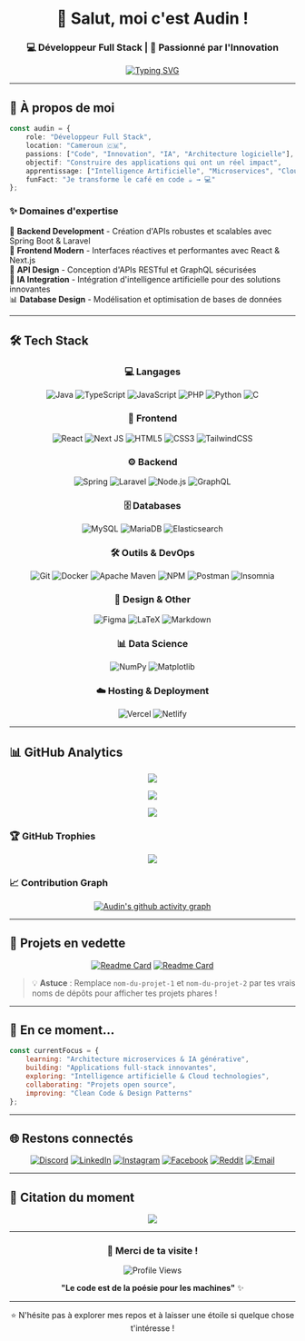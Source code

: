 <div align="center">
  
# 👋 Salut, moi c'est Audin !

### 💻 Développeur Full Stack | 🚀 Passionné par l'Innovation

[![Typing SVG](https://readme-typing-svg.herokuapp.com?font=Fira+Code&pause=1000&color=2E9EF7&center=true&vCenter=true&width=435&lines=Développeur+Full+Stack;Créateur+d'applications+modernes;Toujours+en+apprentissage+🚀)](https://git.io/typing-svg)

</div>

---

## 🎯 À propos de moi

```typescript
const audin = {
    role: "Développeur Full Stack",
    location: "Cameroun 🇨🇲",
    passions: ["Code", "Innovation", "IA", "Architecture logicielle"],
    objectif: "Construire des applications qui ont un réel impact",
    apprentissage: ["Intelligence Artificielle", "Microservices", "Cloud Architecture"],
    funFact: "Je transforme le café en code ☕ → 💻"
};
```

### ✨ Domaines d'expertise

🎯 **Backend Development** - Création d'APIs robustes et scalables avec Spring Boot & Laravel  
🎨 **Frontend Modern** - Interfaces réactives et performantes avec React & Next.js  
🔐 **API Design** - Conception d'APIs RESTful et GraphQL sécurisées  
🤖 **IA Integration** - Intégration d'intelligence artificielle pour des solutions innovantes  
📊 **Database Design** - Modélisation et optimisation de bases de données

---

## 🛠️ Tech Stack

<div align="center">

### 💻 Langages
![Java](https://img.shields.io/badge/Java-%23ED8B00.svg?style=for-the-badge&logo=openjdk&logoColor=white)
![TypeScript](https://img.shields.io/badge/TypeScript-%23007ACC.svg?style=for-the-badge&logo=typescript&logoColor=white)
![JavaScript](https://img.shields.io/badge/JavaScript-%23323330.svg?style=for-the-badge&logo=javascript&logoColor=%23F7DF1E)
![PHP](https://img.shields.io/badge/PHP-%23777BB4.svg?style=for-the-badge&logo=php&logoColor=white)
![Python](https://img.shields.io/badge/Python-3670A0?style=for-the-badge&logo=python&logoColor=ffdd54)
![C](https://img.shields.io/badge/C-%2300599C.svg?style=for-the-badge&logo=c&logoColor=white)

### 🎨 Frontend
![React](https://img.shields.io/badge/React-%2320232a.svg?style=for-the-badge&logo=react&logoColor=%2361DAFB)
![Next JS](https://img.shields.io/badge/Next.js-black?style=for-the-badge&logo=next.js&logoColor=white)
![HTML5](https://img.shields.io/badge/HTML5-%23E34F26.svg?style=for-the-badge&logo=html5&logoColor=white)
![CSS3](https://img.shields.io/badge/CSS3-%231572B6.svg?style=for-the-badge&logo=css3&logoColor=white)
![TailwindCSS](https://img.shields.io/badge/Tailwind-%2338B2AC.svg?style=for-the-badge&logo=tailwind-css&logoColor=white)

### ⚙️ Backend
![Spring](https://img.shields.io/badge/Spring-%236DB33F.svg?style=for-the-badge&logo=spring&logoColor=white)
![Laravel](https://img.shields.io/badge/Laravel-%23FF2D20.svg?style=for-the-badge&logo=laravel&logoColor=white)
![Node.js](https://img.shields.io/badge/Node.js-6DA55F?style=for-the-badge&logo=node.js&logoColor=white)
![GraphQL](https://img.shields.io/badge/-GraphQL-E10098?style=for-the-badge&logo=graphql&logoColor=white)

### 🗄️ Databases
![MySQL](https://img.shields.io/badge/MySQL-4479A1.svg?style=for-the-badge&logo=mysql&logoColor=white)
![MariaDB](https://img.shields.io/badge/MariaDB-003545?style=for-the-badge&logo=mariadb&logoColor=white)
![Elasticsearch](https://img.shields.io/badge/Elasticsearch-%230377CC.svg?style=for-the-badge&logo=elasticsearch&logoColor=white)

### 🛠️ Outils & DevOps
![Git](https://img.shields.io/badge/Git-%23F05033.svg?style=for-the-badge&logo=git&logoColor=white)
![Docker](https://img.shields.io/badge/Docker-%230db7ed.svg?style=for-the-badge&logo=docker&logoColor=white)
![Apache Maven](https://img.shields.io/badge/Apache%20Maven-C71A36?style=for-the-badge&logo=Apache%20Maven&logoColor=white)
![NPM](https://img.shields.io/badge/NPM-%23CB3837.svg?style=for-the-badge&logo=npm&logoColor=white)
![Postman](https://img.shields.io/badge/Postman-FF6C37?style=for-the-badge&logo=postman&logoColor=white)
![Insomnia](https://img.shields.io/badge/Insomnia-black?style=for-the-badge&logo=insomnia&logoColor=5849BE)

### 🎨 Design & Other
![Figma](https://img.shields.io/badge/Figma-%23F24E1E.svg?style=for-the-badge&logo=figma&logoColor=white)
![LaTeX](https://img.shields.io/badge/LaTeX-%23008080.svg?style=for-the-badge&logo=latex&logoColor=white)
![Markdown](https://img.shields.io/badge/Markdown-%23000000.svg?style=for-the-badge&logo=markdown&logoColor=white)

### 📊 Data Science
![NumPy](https://img.shields.io/badge/numpy-%23013243.svg?style=for-the-badge&logo=numpy&logoColor=white)
![Matplotlib](https://img.shields.io/badge/Matplotlib-%23ffffff.svg?style=for-the-badge&logo=Matplotlib&logoColor=black)

### ☁️ Hosting & Deployment
![Vercel](https://img.shields.io/badge/Vercel-%23000000.svg?style=for-the-badge&logo=vercel&logoColor=white)
![Netlify](https://img.shields.io/badge/Netlify-%23000000.svg?style=for-the-badge&logo=netlify&logoColor=#00C7B7)

</div>

---

## 📊 GitHub Analytics

<div align="center">
  
![](https://github-readme-stats.vercel.app/api?username=NAJPRO&theme=tokyonight&hide_border=true&include_all_commits=true&count_private=true)

![](https://nirzak-streak-stats.vercel.app/?user=NAJPRO&theme=tokyonight&hide_border=true)

![](https://github-readme-stats.vercel.app/api/top-langs/?username=NAJPRO&theme=tokyonight&hide_border=true&include_all_commits=true&count_private=true&layout=compact)

</div>

### 🏆 GitHub Trophies
<div align="center">
  
![](https://github-profile-trophy.vercel.app/?username=NAJPRO&theme=tokyonight&no-frame=true&no-bg=false&margin-w=4)

</div>

### 📈 Contribution Graph
<div align="center">
  
[![Audin's github activity graph](https://github-readme-activity-graph.vercel.app/graph?username=NAJPRO&theme=tokyo-night&hide_border=true)](https://github.com/ashutosh00710/github-readme-activity-graph)

</div>

---

## 🚀 Projets en vedette

<div align="center">

[![Readme Card](https://github-readme-stats.vercel.app/api/pin/?username=NAJPRO&repo=nom-du-projet-1&theme=tokyonight&hide_border=true)](https://github.com/NAJPRO/TaskFlow-API)
[![Readme Card](https://github-readme-stats.vercel.app/api/pin/?username=NAJPRO&repo=nom-du-projet-2&theme=tokyonight&hide_border=true)](https://github.com/NAJPRO/shopease-dashboard-seller)

</div>

> 💡 **Astuce** : Remplace `nom-du-projet-1` et `nom-du-projet-2` par tes vrais noms de dépôts pour afficher tes projets phares !

---

## 💼 En ce moment...

```javascript
const currentFocus = {
    learning: "Architecture microservices & IA générative",
    building: "Applications full-stack innovantes",
    exploring: "Intelligence artificielle & Cloud technologies",
    collaborating: "Projets open source",
    improving: "Clean Code & Design Patterns"
};
```

---

## 🌐 Restons connectés

<div align="center">

[![Discord](https://img.shields.io/badge/Discord-%237289DA.svg?style=for-the-badge&logo=discord&logoColor=white)](https://discord.gg/gU6KV4X7)
[![LinkedIn](https://img.shields.io/badge/LinkedIn-%230077B5.svg?style=for-the-badge&logo=linkedin&logoColor=white)](https://linkedin.com/in/audin-junior-pro)
[![Instagram](https://img.shields.io/badge/Instagram-%23E4405F.svg?style=for-the-badge&logo=Instagram&logoColor=white)](https://instagram.com/audin.junior)
[![Facebook](https://img.shields.io/badge/Facebook-%231877F2.svg?style=for-the-badge&logo=Facebook&logoColor=white)](https://facebook.com/profile.php?id=100095183832499)
[![Reddit](https://img.shields.io/badge/Reddit-%23FF4500.svg?style=for-the-badge&logo=Reddit&logoColor=white)](https://reddit.com/user/Designer-Prune7637)
[![Email](https://img.shields.io/badge/Email-D14836?style=for-the-badge&logo=gmail&logoColor=white)](mailto:audinjunior1@gmail.com)

</div>

---

## 💭 Citation du moment

<div align="center">

![](https://quotes-github-readme.vercel.app/api?type=horizontal&theme=tokyonight)

</div>

---

<div align="center">

### 💖 Merci de ta visite !

![Profile Views](https://komarev.com/ghpvc/?username=NAJPRO&color=blueviolet&style=for-the-badge)

**"Le code est de la poésie pour les machines"** ✨

---

⭐️ N'hésite pas à explorer mes repos et à laisser une étoile si quelque chose t'intéresse !

</div>

<!-- Proudly enhanced with 💙 -->
